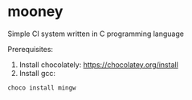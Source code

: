 # mooney
Simple CI system written in C programming language

Prerequisites:

1) Install chocolately: https://chocolatey.org/install
2) Install gcc:
```commandLine
choco install mingw
```

